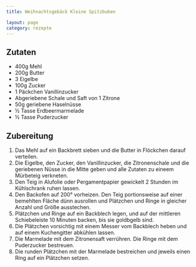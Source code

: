 ```yaml
---
title: Weihnachtsgebäck Kleine Spitzbuben

layout: page
category: rezepte
---
```


Zutaten
-------
- 400g Mehl
- 200g Butter
- 3 Eigelbe
- 100g Zucker
- 1 Päckchen Vanillinzucker
- Abgeriebene Schale und Saft von 1 Zitrone
- 50g geriebene Haselnüsse
- ½ Tasse Erdbeermarmelade
- ½ Tasse Puderzucker

Zubereitung
-----------
1. Das Mehl auf ein Backbrett sieben und die Butter in Flöckchen darauf verteilen.
2. Die Eigelbe, den Zucker, den Vanillinzucker, die Zitronenschale und die geriebenen Nüsse in die Mitte geben und alle Zutaten zu eineem Mürbeteig verkneten.
3. Den Teig in Alufolie oder Pergamentpapier gewickelt 2 Stunden im Kühlschrank ruhen lassen.
4. Den Backofen auf 200° vorheizen. Den Teig portionsweise auf einer bemehlten Fläche dünn ausrollen und Plätzchen und Ringe in gleicher Anzahl und Größe ausstechen.
5. Plätzchen und Ringe auf ein Backblech legen, und auf der mittleren Schiebeleiste 10 Minuten backen, bis sie goldbgelb sind.
6. Die Plätzchen vorsichtig mit einem Messer vom Backblech heben und auf einem Kuchengitter abkühlen lassen.
7. Die Marmelade mit dem Zitronensaft verrühren. Die Ringe mit dem Puderzucker bestreuen.
8. Die runden Plätzchen mit der Marmelade bestreichen und jeweils einen Ring auf ein Plätzchen setzen.
